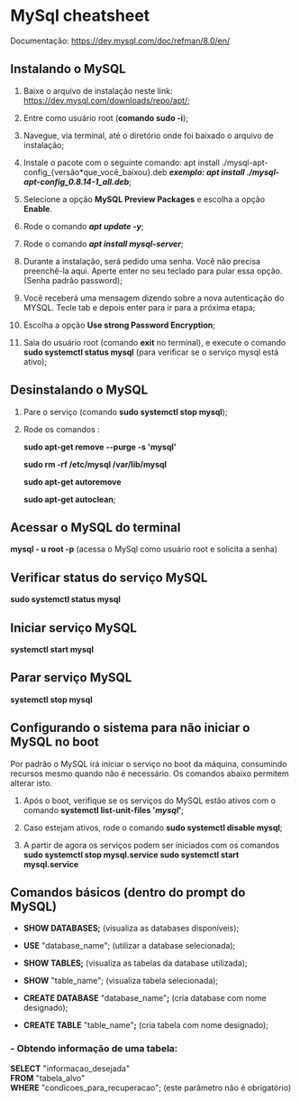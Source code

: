 # MySql cheatsheet

Documentação: <https://dev.mysql.com/doc/refman/8.0/en/>

## Instalando o MySQL

1. Baixe o arquivo de instalação neste link: <https://dev.mysql.com/downloads/repo/apt/>;

2. Entre como usuário root (**comando sudo -i**);

3. Navegue, via terminal, até o diretório onde foi baixado o arquivo de instalação;

4. Instale o pacote com o seguinte comando:
   apt install ./mysql-apt-config\_{versão*que_você_baixou}.deb
   ***exemplo: apt install ./mysql-apt-config_0.8.14-1_all.deb***;

5. Selecione a opção **MySQL Preview Packages** e escolha a opção **Enable**.

6. Rode o comando **_apt update -y_**;

7. Rode o comando **_apt install mysql-server_**;

8. Durante a instalação, será pedido uma senha. Você não precisa preenchê-la aqui. Aperte enter no seu teclado para pular essa opção. (Senha padrão password);

9. Você receberá uma mensagem dizendo sobre a nova autenticação do MYSQL. Tecle tab e depois enter para ir para a próxima etapa;

10. Escolha a opção **Use strong Password Encryption**;

11. Saia do usuário root (comando **exit** no terminal), e execute o comando **sudo systemctl status mysql** (para verificar se o serviço mysql está ativo);

## Desinstalando o MySQL

1. Pare o serviço (comando **sudo systemctl stop mysql**);

2. Rode os comandos :

    **sudo apt-get remove --purge -s 'mysql'**

    **sudo rm -rf /etc/mysql /var/lib/mysql**

    **sudo apt-get autoremove**

    **sudo apt-get autoclean**;

## Acessar o MySQL do terminal

**mysql - u root -p** (acessa o MySql como usuário root e solicita a senha)

## Verificar status do serviço MySQL

**sudo systemctl status mysql**

## Iniciar serviço MySQL

**systemctl start mysql**

## Parar serviço MySQL

**systemctl stop mysql**

## Configurando o sistema para não iniciar o MySQL no boot

Por padrão o MySQL irá iniciar o serviço no boot da máquina, consumindo recursos mesmo quando não é necessário. Os comandos abaixo permitem alterar isto.

1. Após o boot, verifique se os serviços do MySQL estão ativos com o comando **systemctl list-unit-files '_mysql_'**;

2. Caso estejam ativos, rode o comando **sudo systemctl disable mysql**;

3. A partir de agora os serviços podem ser iniciados com os comandos
   **sudo systemctl stop mysql.service
   sudo systemctl start mysql.service**

## Comandos básicos (dentro do prompt do MySQL)

- **SHOW DATABASES;**  (visualiza as databases disponíveis);

- **USE** "database_name";  (utilizar a database selecionada);

- **SHOW TABLES;**  (visualiza as tabelas da database utilizada);

- **SHOW** "table_name";  (visualiza tabela selecionada);

- **CREATE DATABASE** "database_name"**;**  (cria database com nome designado);

- **CREATE TABLE** "table_name"**;**  (cria tabela com nome designado);

### - Obtendo informação de uma tabela:

**SELECT** "informacao_desejada" <br>
**FROM** "tabela_alvo" <br>
**WHERE** "condicoes_para_recuperacao";  (este parâmetro não é obrigatório)

